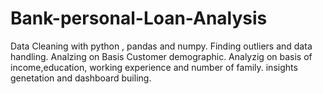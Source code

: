 # Bank-personal-Loan-Analysis
Data Cleaning with python , pandas and numpy.
Finding outliers and data handling.
Analzing on Basis Customer demographic.
Analyzig on basis of income,education, working experience and number of family.
insights genetation and dashboard builing.
